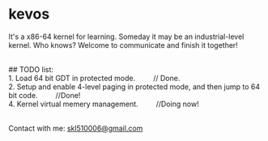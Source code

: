 # kevos

It's a x86-64 kernel for learning. Someday it may be an industrial-level kernel. Who knows? Welcome to communicate and finish it together!

<br>
## TODO list:<br>
1. Load 64 bit GDT in protected mode.&nbsp; &nbsp; &nbsp; &nbsp; &nbsp;// Done. <br>
2. Setup and enable 4-level paging in protected mode, and then jump to 64 bit code.&nbsp; &nbsp; &nbsp; &nbsp; &nbsp;//Done! <br>
4. Kernel virtual memery management.&nbsp; &nbsp; &nbsp; &nbsp; &nbsp;//Doing now!<br>

<br>Contact with me: skl510006@gmail.com
